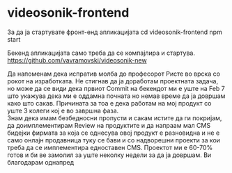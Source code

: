 # videosonik-frontend
За да ја стартувате фронт-енд апликацијата
cd videosonik-frontend
npm start

Бекенд апликацијата само треба да се компајлира и стартува.
https://github.com/vavramovski/videosonik-new



Да напоменам дека испратив молба до професорот Ристе во врска со рокот на изработката.
Не стигнав да ја доработам проектната задача, но може да се види дека првиот Commit на бекендот ми е уште на Feb 7 
што укажува дека ми е оддамна почната но немав време да ја довршам како што сакав. Причината за тоа е дека работам на 
мој продукт со уште 3 колеги кој е во завршна фаза.  
Знам дека имам безбедносни пропусти и сакам истите да ги покријам, да доимплементирам Review на продуктите и да напраам 
мал CMS бидејки фирмата за која се однесува овој продукт е разновидна и не е само онлајн продавница туку се бави и со надворешни проекти
за кои треба да се имплементира едноставен CMS.
Проектот ми е 60-70% готов и би ве замолил за уште неколку недели за да ја довршам.
Ви благодарам однапред

